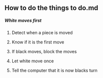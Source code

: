 ## How to do the things to do.md

##### White moves first

1. Detect when a piece is moved

2. Know if it is the first move

3. If black moves, block the moves

4. Let white move once

5. Tell the computer that it is now blacks turn
